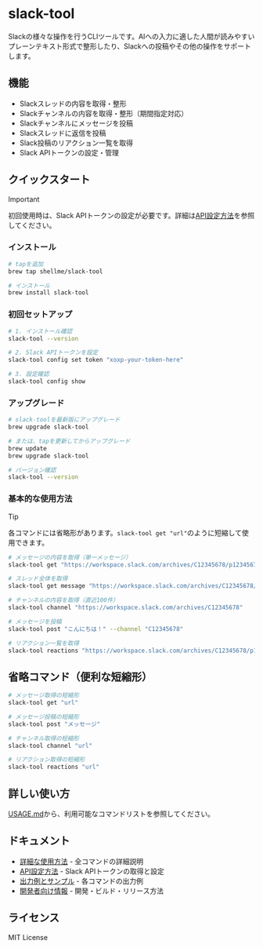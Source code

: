 # slack-tool

Slackの様々な操作を行うCLIツールです。AIへの入力に適した人間が読みやすいプレーンテキスト形式で整形したり、Slackへの投稿やその他の操作をサポートします。

## 機能

- Slackスレッドの内容を取得・整形
- Slackチャンネルの内容を取得・整形（期間指定対応）
- Slackチャンネルにメッセージを投稿
- Slackスレッドに返信を投稿
- Slack投稿のリアクション一覧を取得
- Slack APIトークンの設定・管理

## クイックスタート

> [!IMPORTANT]
> 初回使用時は、Slack APIトークンの設定が必要です。詳細は[API設定方法](docs/API_SETUP.md)を参照してください。

### インストール

```bash
# tapを追加
brew tap shellme/slack-tool

# インストール
brew install slack-tool
```

### 初回セットアップ

```bash
# 1. インストール確認
slack-tool --version

# 2. Slack APIトークンを設定
slack-tool config set token "xoxp-your-token-here"

# 3. 設定確認
slack-tool config show
```

### アップグレード

```bash
# slack-toolを最新版にアップグレード
brew upgrade slack-tool

# または、tapを更新してからアップグレード
brew update
brew upgrade slack-tool

# バージョン確認
slack-tool --version
```

### 基本的な使用方法

> [!TIP]
> 各コマンドには省略形があります。`slack-tool get "url"`のように短縮して使用できます。

```bash
# メッセージの内容を取得（単一メッセージ）
slack-tool get "https://workspace.slack.com/archives/C12345678/p1234567890123456"

# スレッド全体を取得
slack-tool get message "https://workspace.slack.com/archives/C12345678/p1234567890123456" --thread

# チャンネルの内容を取得（直近100件）
slack-tool channel "https://workspace.slack.com/archives/C12345678"

# メッセージを投稿
slack-tool post "こんにちは！" --channel "C12345678"

# リアクション一覧を取得
slack-tool reactions "https://workspace.slack.com/archives/C12345678/p1234567890123456"
```

## 省略コマンド（便利な短縮形）

```bash
# メッセージ取得の短縮形
slack-tool get "url"

# メッセージ投稿の短縮形
slack-tool post "メッセージ"

# チャンネル取得の短縮形
slack-tool channel "url"

# リアクション取得の短縮形
slack-tool reactions "url"
```

## 詳しい使い方

[USAGE.md](docs/USAGE.md)から、利用可能なコマンドリストを参照してください。

## ドキュメント

- [詳細な使用方法](docs/USAGE.md) - 全コマンドの詳細説明
- [API設定方法](docs/API_SETUP.md) - Slack APIトークンの取得と設定
- [出力例とサンプル](docs/EXAMPLES.md) - 各コマンドの出力例
- [開発者向け情報](docs/DEVELOPMENT.md) - 開発・ビルド・リリース方法

## ライセンス

MIT License